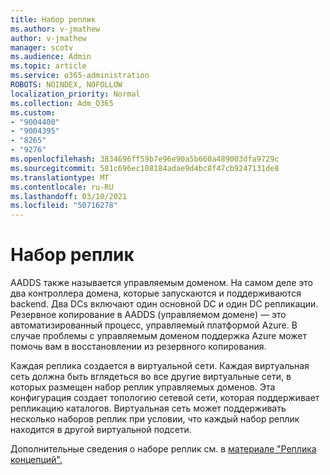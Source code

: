 ```yaml
---
title: Набор реплик
ms.author: v-jmathew
author: v-jmathew
manager: scotv
ms.audience: Admin
ms.topic: article
ms.service: o365-administration
ROBOTS: NOINDEX, NOFOLLOW
localization_priority: Normal
ms.collection: Adm_O365
ms.custom:
- "9004400"
- "9004395"
- "8265"
- "9276"
ms.openlocfilehash: 3834696ff59b7e96e90a5b660a489003dfa9729c
ms.sourcegitcommit: 581c696ec108184adae9d4bc8f47cb9247131de8
ms.translationtype: MT
ms.contentlocale: ru-RU
ms.lasthandoff: 03/10/2021
ms.locfileid: "50716278"
---
```

# <a name="replica-set"></a>Набор реплик

AADDS также называется управляемым доменом. На самом деле это два контроллера домена, которые запускаются и поддерживаются backend. Два DCs включают один основной DC и один DC репликации. Резервное копирование в AADDS (управляемом домене) — это автоматизированный процесс, управляемый платформой Azure. В случае проблемы с управляемым доменом поддержка Azure может помочь вам в восстановлении из резервного копирования.

Каждая реплика создается в виртуальной сети. Каждая виртуальная сеть должна быть вглядеться во все другие виртуальные сети, в которых размещен набор реплик управляемых доменов. Эта конфигурация создает топологию сетевой сети, которая поддерживает репликацию каталогов. Виртуальная сеть может поддерживать несколько наборов реплик при условии, что каждый набор реплик находится в другой виртуальной подсети.

Дополнительные сведения о наборе реплик см. в [материале "Реплика концепций".](https://docs.microsoft.com/azure/active-directory-domain-services/concepts-replica-sets)
